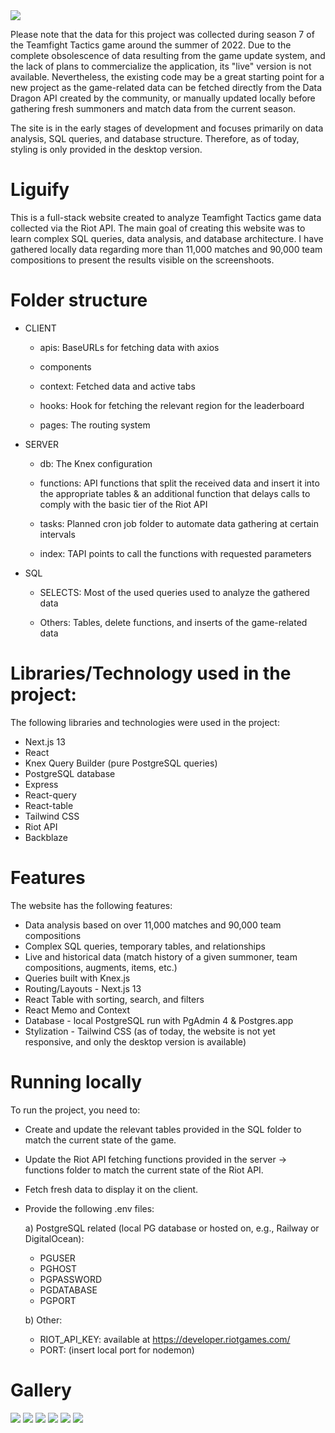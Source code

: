 <img src="https://user-images.githubusercontent.com/62663595/236618014-3ef70e2a-6aae-4acf-a320-6d54b93edf27.jpg" />

Please note that the data for this project was collected during season 7 of the Teamfight Tactics game around the summer of 2022. Due to the complete obsolescence of data resulting from the game update system, and the lack of plans to commercialize the application, its "live" version is not available. Nevertheless, the existing code may be a great starting point for a new project as the game-related data can be fetched directly from the Data Dragon API created by the community, or manually updated locally before gathering fresh summoners and match data from the current season.

The site is in the early stages of development and focuses primarily on data analysis, SQL queries, and database structure. Therefore, as of today, styling is only provided in the desktop version.

# Liguify

This is a full-stack website created to analyze Teamfight Tactics game data collected via the Riot API. The main goal of creating this website was to learn complex SQL queries, data analysis, and database architecture. I have gathered locally data regarding more than 11,000 matches and 90,000 team compositions to present the results visible on the screenshoots.

# Folder structure

- CLIENT

  - apis: BaseURLs for fetching data with axios

  - components

  - context: Fetched data and active tabs

  - hooks: Hook for fetching the relevant region for the leaderboard

  - pages: The routing system

- SERVER

  - db: The Knex configuration

  - functions: API functions that split the received data and insert it into the appropriate tables & an additional function that delays calls to comply with the basic tier of the Riot API

  - tasks: Planned cron job folder to automate data gathering at certain intervals

  - index: TAPI points to call the functions with requested parameters

- SQL

  - SELECTS: Most of the used queries used to analyze the gathered data

  - Others: Tables, delete functions, and inserts of the game-related data

# Libraries/Technology used in the project:

The following libraries and technologies were used in the project:

- Next.js 13
- React
- Knex Query Builder (pure PostgreSQL queries)
- PostgreSQL database
- Express
- React-query
- React-table
- Tailwind CSS
- Riot API
- Backblaze

# Features

The website has the following features:

- Data analysis based on over 11,000 matches and 90,000 team compositions
- Complex SQL queries, temporary tables, and relationships
- Live and historical data (match history of a given summoner, team compositions, augments, items, etc.)
- Queries built with Knex.js
- Routing/Layouts - Next.js 13
- React Table with sorting, search, and filters
- React Memo and Context
- Database - local PostgreSQL run with PgAdmin 4 & Postgres.app
- Stylization - Tailwind CSS (as of today, the website is not yet responsive, and only the desktop version is available)

# Running locally

To run the project, you need to:

- Create and update the relevant tables provided in the SQL folder to match the current state of the game.
- Update the Riot API fetching functions provided in the server -> functions folder to match the current state of the Riot API.
- Fetch fresh data to display it on the client.
- Provide the following .env files:

  a) PostgreSQL related (local PG database or hosted on, e.g., Railway or DigitalOcean):

  - PGUSER
  - PGHOST
  - PGPASSWORD
  - PGDATABASE
  - PGPORT

  b) Other:

  - RIOT_API_KEY: available at https://developer.riotgames.com/
  - PORT: (insert local port for nodemon)

# Gallery

<div style={{'display':'flex'}}>
<img src="https://user-images.githubusercontent.com/62663595/236618002-6f424b8b-6f0a-4cad-a4e2-cb165a18f3dd.jpg" />
<img src="https://user-images.githubusercontent.com/62663595/236618014-3ef70e2a-6aae-4acf-a320-6d54b93edf27.jpg" />
<img src="https://user-images.githubusercontent.com/62663595/236618029-2caadac2-124e-4523-8a11-1af72185dd88.jpg" />
<img src="https://user-images.githubusercontent.com/62663595/236618052-e04eafa8-e9f2-46b0-bdf6-f56b1dbbc316.jpg" />
<img src="https://user-images.githubusercontent.com/62663595/236618057-0e0e5578-a5ad-43ec-8a00-9e8cabacf07e.jpg" />
<img src="https://user-images.githubusercontent.com/62663595/236618062-18121ad0-533f-4ed0-9096-73993ca9630f.jpg" />
</div>
